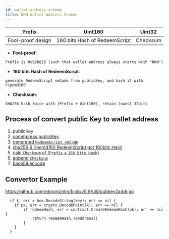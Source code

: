 ```yaml
---
id: wallet-address-scheme
title: NKN Wallet Address Scheme
---
```


| Prefix | Uint160 | Uint32
| ------ | ------ | ------ |
| Fool-proof design | 160 bits Hash of RedeemScript| Checksum |

* **Fool-proof**:
```
Prefix is 0x02b825 (such that wallet address always starts with "NKN")
```

* **160 bits Hash of RedeemScript**:
```
generate RedeemScript vmCode from publicKey, and hash it with ripemd160
```

* **Checksum**:
```
SHA256 hash twice with (Prefix + Uint160), retain lowest 32bits
```

## Process of convert public Key to wallet address
1. publicKey
2. [commpress publicKey](https://github.com/nknorg/nkn/blob/v0.9/vm/contract/contractBuilder.go#L41)
3. [generated `RedeemScript vmCode`](https://github.com/nknorg/nkn/blob/v0.9/vm/contract/contractBuilder.go#L45)
4. [sha256 & ripemd160 RedeemScript got 160bits Hash](https://github.com/nknorg/nkn/blob/v0.9/vm/contract/contractBuilder.go#L107)
5. [calc `Checksum` of (`Prefix` + `160 bits Hash`)](https://github.com/nknorg/nkn/blob/v0.9/common/uint160.go#L101)
6. [append `Checksum`](https://github.com/nknorg/nkn/blob/v0.9/common/uint160.go#L102)
8. [base58.encode](https://github.com/nknorg/nkn/blob/v0.9/common/uint160.go#L106)

## Convertor Example
https://github.com/nknorg/nkn/blob/v0.9/util/pubkey2addr.go
```
  if k, err = hex.DecodeString(key); err == nil {
  	if pk, err = crypto.DecodePoint(k); err == nil {
  		if redeemHash, err = contract.CreateRedeemHash(pk); err == nil {
  			return redeemHash.ToAddress()
  		}
  	}
  }
```
